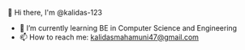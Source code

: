 👋 Hi there, I'm @kalidas-123

- 🌱 I’m currently learning BE in Computer Science and Engineering 
- 📫 How to reach me: kalidasmahamuni47@gmail.com
